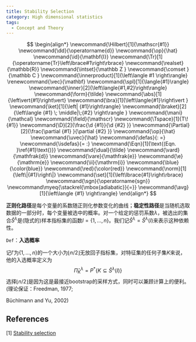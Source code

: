 ```yaml
---
title: Stability Selection
category: High dimensional statistics
tags:
  - Concept and Theory
---
```


$$
\begin{align*}
\newcommand{\Hilbert}[1]{\mathscr{#1}}
\newcommand{\dd}{\operatorname{d}}
\newcommand{\op}{\hat}
\newcommand{\id}{\mathbf{I}}
\newcommand{\Tr}[1]{\operatorname{Tr}\left\lbrace#1\right\rbrace}
\newcommand{\realset}{\mathbb{R}}
\newcommand{\intset}{\mathbb Z }
\newcommand{\comset }{\mathbb C }
\newcommand{\innerproduct}[1]{\left\langle #1 \right\rangle}
\renewcommand{\vec}{\mathbf}
\newcommand{\spl}[1]{\langle{#1}\rangle}
\newcommand{\inner}[2]{\left\langle{#1,#2}\right\rangle}
\newcommand{\form}{\tilde}
\newcommand{\abs}[1]{\left\vert{#1}\right\vert}
\newcommand{\bra}[1]{\left\langle{#1}\right\vert }
\newcommand{\ket}[1]{\left| {#1}\right\rangle}
\newcommand{\braket}[2]{\left\langle {#1} \; \middle|\;{#2} \right\rangle }
\newcommand{\mani}{\mathcal}
\newcommand{\field}{\mathscr}
\newcommand{\Tspace}[1]{T\! {#1}}
\newcommand{\D}[2]{\frac{\d {#1}}{\d {#2} }}
\newcommand{\Partial}[2]{\frac{\partial {#1} }{\partial {#2} }}
\newcommand{\op}{\hat}
\newcommand{\uvec}{\hat}
\newcommand{\defas}{: =}
\newcommand{\isdefas}{= :}
\newcommand{\Eqn}[1]{\text{(Eqn. }\ref{#1}\text{)}}
\newcommand{\dual}{\tilde}
\newcommand{\vard}{\mathfrak{d}}
\newcommand{\vare}{\mathfrak{e}}
\newcommand{\e}{\mathrm{e}}
\newcommand{\ii}{\mathrm{i}}
\newcommand{\blue}{\color{blue}}
\newcommand{\red}{\color{red}}
\newcommand{\norm}[1]{\left\|{#1}\right\|}
\newcommand{\set}[1]{\left\lbrace{#1}\right\rbrace}
\newcommand{\sgn}{\operatorname{sgn}}
\newcommand\myeq{\stackrel{\mbox{adiabatic}}{=}}
\newcommand{\avg}[1]{\left\langle {#1} \right\rangle}
\end{align*}
$$

**正则化路径**是每个变量的系数随正则化参数变化的曲线；**稳定性路径**是当随机选取数据的一部分时，每个变量被选中的概率。对一个给定的惩罚系数$\lambda$，被选出的集合$\hat{S}^{\lambda}$是(隐式的)样本指标集的函数$I=\{1, \ldots, n\}$。我们记$\hat{S}^{\lambda}=\hat{S}^{\lambda}(I)$来表示这种依赖性。

`Def`：**入选概率**

记$I'$为$\{1, \ldots, n\}$的一个大小为$\lfloor n / 2\rfloor$无放回子指标集，对特征集的任何子集$K$来说，他的入选概率定义为
$$
\hat{\Pi}_{K}^{\lambda}=P^{*}\left\{K \subseteq \hat{S}^{\lambda}(I)\right\}
$$
选择$\lfloor n / 2\rfloor$是因为这是最接近bootstrap的采样方式，同时可以兼顾计算上的便利。(理论保证：Freedman, 1977;

Büchlmann and Yu, 2002)

## References

[1] [Stability selection]()


